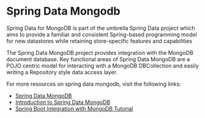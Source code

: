 # Spring Data Mongodb

Spring Data for MongoDB is part of the umbrella Spring Data project which aims to provide a familiar and consistent Spring-based programming model for new datastores while retaining store-specific features and capabilities

The Spring Data MongoDB project provides integration with the MongoDB document database. Key functional areas of Spring Data MongoDB are a POJO centric model for interacting with a MongoDB DBCollection and easily writing a Repository style data access layer.

For more resources on spring data mongodb, visit the following links:

- [Spring Data MongoDB](https://spring.io/projects/spring-data-mongodb)
- [Introduction to Spring Data MongoDB](https://www.baeldung.com/spring-data-mongodb-tutorial)
- [Spring Boot Integration with MongoDB Tutorial](https://www.mongodb.com/compatibility/spring-boot)

